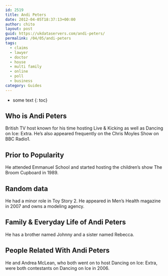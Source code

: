 ```yaml
---
id: 2519
title: Andi Peters
date: 2012-04-05T18:37:13+00:00
author: chito
layout: post
guid: https://ukdataservers.com/andi-peters/
permalink: /04/05/andi-peters
tags:
  - claims
  - lawyer
  - doctor
  - house
  - multi family
  - online
  - poll
  - business
category: Guides
---
```


* some text
{: toc}


## Who is  Andi Peters
                  
                  
                  
British TV host known for his time hosting Live & Kicking as well as Dancing on Ice: Extra. He&#8217;s also appeared frequently on the Chris Moyles Show on BBC Radio1.
                  
                
                
                
## Prior to Popularity 
                  
                  
                  
He attended Emmanuel School and started hosting the children&#8217;s show The Broom Cupboard in 1989.
                  
                
                
                
## Random data 
                  
                  
                  
He had a minor role in Toy Story 2. He appeared in Men&#8217;s Health magazine in 2007 and owns a modeling agency.
                  
                
                
                
## Family & Everyday Life of Andi Peters
                  
                  
                  
He has a brother named Johnny and a sister named Rebecca.
                  
                
                
                
## People Related With  Andi Peters
                  
                  
                  
He and Andrea McLean, who both went on to host Dancing on Ice: Extra, were both contestants on Dancing on Ice in 2006.
                  
                
              
            
          
          
          
    
    
  

